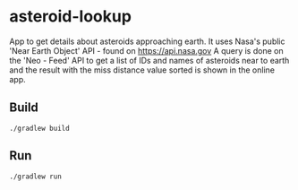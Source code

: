 # asteroid-lookup
App to get details about  asteroids approaching earth.
It uses Nasa's public 'Near Earth Object' API - found on https://api.nasa.gov
A query is done on the 'Neo - Feed' API to get a list of IDs and names of asteroids near to earth and the result with the miss distance value sorted is shown in the online app. 


## Build
```
./gradlew build
```

## Run
```
./gradlew run
```
